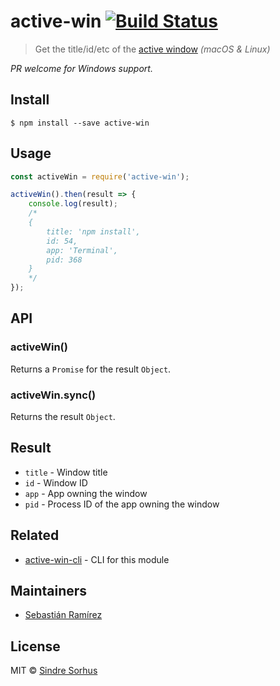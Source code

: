 # active-win [![Build Status](https://travis-ci.org/sindresorhus/active-win.svg?branch=master)](https://travis-ci.org/sindresorhus/active-win)

> Get the title/id/etc of the [active window](https://en.wikipedia.org/wiki/Active_window) *(macOS & Linux)*

*PR welcome for Windows support.*


## Install

```
$ npm install --save active-win
```


## Usage

```js
const activeWin = require('active-win');

activeWin().then(result => {
	console.log(result);
	/*
	{
		title: 'npm install',
		id: 54,
		app: 'Terminal',
		pid: 368
	}
	*/
});
```


## API

### activeWin()

Returns a `Promise` for the result `Object`.

### activeWin.sync()

Returns the result `Object`.


## Result

- `title` - Window title
- `id` - Window ID
- `app` - App owning the window
- `pid` - Process ID of the app owning the window


## Related

- [active-win-cli](https://github.com/sindresorhus/active-win-cli) - CLI for this module


## Maintainers

- [Sebastián Ramírez](https://github.com/tiangolo)


## License

MIT © [Sindre Sorhus](https://sindresorhus.com)
